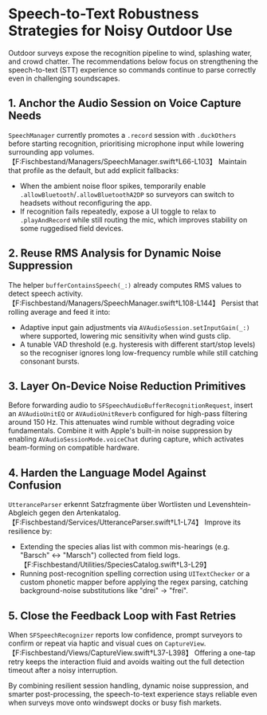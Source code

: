 # Speech-to-Text Robustness Strategies for Noisy Outdoor Use

Outdoor surveys expose the recognition pipeline to wind, splashing water, and
crowd chatter. The recommendations below focus on strengthening the
speech-to-text (STT) experience so commands continue to parse correctly even in
challenging soundscapes.

## 1. Anchor the Audio Session on Voice Capture Needs

`SpeechManager` currently promotes a `.record` session with `.duckOthers` before
starting recognition, prioritising microphone input while lowering surrounding
app volumes.【F:Fischbestand/Managers/SpeechManager.swift†L66-L103】 Maintain that
profile as the default, but add explicit fallbacks:

- When the ambient noise floor spikes, temporarily enable
  `.allowBluetooth`/`.allowBluetoothA2DP` so surveyors can switch to headsets
  without reconfiguring the app.
- If recognition fails repeatedly, expose a UI toggle to relax to
  `.playAndRecord` while still routing the mic, which improves stability on some
  ruggedised field devices.

## 2. Reuse RMS Analysis for Dynamic Noise Suppression

The helper `bufferContainsSpeech(_:)` already computes RMS values to detect
speech activity.【F:Fischbestand/Managers/SpeechManager.swift†L108-L144】 Persist
that rolling average and feed it into:

- Adaptive input gain adjustments via `AVAudioSession.setInputGain(_:)` where
  supported, lowering mic sensitivity when wind gusts clip.
- A tunable VAD threshold (e.g. hysteresis with different start/stop levels)
  so the recogniser ignores long low-frequency rumble while still catching
  consonant bursts.

## 3. Layer On-Device Noise Reduction Primitives

Before forwarding audio to `SFSpeechAudioBufferRecognitionRequest`, insert an
`AVAudioUnitEQ` or `AVAudioUnitReverb` configured for high-pass filtering around
150 Hz. This attenuates wind rumble without degrading voice fundamentals.
Combine it with Apple's built-in noise suppression by enabling
`AVAudioSessionMode.voiceChat` during capture, which activates beam-forming on
compatible hardware.

## 4. Harden the Language Model Against Confusion

`UtteranceParser` erkennt Satzfragmente über Wortlisten und Levenshtein-Abgleich
gegen den Artenkatalog.【F:Fischbestand/Services/UtteranceParser.swift†L1-L74】 Improve
its resilience by:

- Extending the species alias list with common mis-hearings (e.g. "Barsch" ↔
  "Marsch") collected from field logs.【F:Fischbestand/Utilities/SpeciesCatalog.swift†L3-L29】
- Running post-recognition spelling correction using `UITextChecker` or a
  custom phonetic mapper before applying the regex parsing, catching
  background-noise substitutions like "drei" → "frei".

## 5. Close the Feedback Loop with Fast Retries

When `SFSpeechRecognizer` reports low confidence, prompt surveyors to confirm or
repeat via haptic and visual cues on `CaptureView`.【F:Fischbestand/Views/CaptureView.swift†L37-L398】
Offering a one-tap retry keeps the interaction fluid and avoids waiting out the
full detection timeout after a noisy interruption.

By combining resilient session handling, dynamic noise suppression, and smarter
post-processing, the speech-to-text experience stays reliable even when surveys
move onto windswept docks or busy fish markets.
